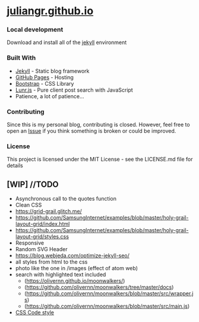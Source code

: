 # [juliangr.github.io](https://juliangr.github.io/)

### Local development

Download and install all of the [jekyll](https://jekyllrb.com/docs/) environment

### Built With

-   [Jekyll](https://jekyllrb.com/) - Static blog framework
-   [GitHub Pages](https://pages.github.com/) - Hosting
-   [Bootstrap](https://getbootstrap.com/) - CSS Library
-   [Lunr.js](https://lunrjs.com/) - Pure client post search with JavaScript
-   Patience, a lot of patience...

### Contributing

Since this is my personal blog, contributing is closed. However, feel free to open an [Issue](https://github.com/JulianGR/JulianGR.github.io/issues/new) if you think something is broken or could be improved.

### License

This project is licensed under the MIT License - see the LICENSE.md file for details

## [WIP] //TODO

-   Asynchronous call to the quotes function
-   Clean CSS
-   <https://grid-grail.glitch.me/>
-   <https://github.com/SamsungInternet/examples/blob/master/holy-grail-layout-grid/index.html>
-   <https://github.com/SamsungInternet/examples/blob/master/holy-grail-layout-grid/styles.css>
-   Responsive
-   Random SVG Header
-   <https://blog.webjeda.com/optimize-jekyll-seo/>
-   all styles from html to the css
-   photo like the one in /images (effect of atom web)
-   search with highlighted text included
    -   (<https://olivernn.github.io/moonwalkers/>)
    -   (<https://github.com/olivernn/moonwalkers/tree/master/docs>)
    -   (<https://github.com/olivernn/moonwalkers/blob/master/src/wrapper.js>)
    -   (<https://github.com/olivernn/moonwalkers/blob/master/src/main.js>)
-   [CSS Code style](https://google.github.io/styleguide/htmlcssguide.html#CSS)
